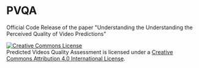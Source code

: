 # PVQA
Official Code Release of the paper "Understanding the Understanding the Perceived Quality of Video Predictions"

<a rel="license" href="http://creativecommons.org/licenses/by/4.0/"><img alt="Creative Commons License" style="border-width:0" src="https://i.creativecommons.org/l/by/4.0/88x31.png" /></a><br /><span xmlns:dct="http://purl.org/dc/terms/" property="dct:title">Predicted Videos Quality Assessment</span> is licensed under a <a rel="license" href="http://creativecommons.org/licenses/by/4.0/">Creative Commons Attribution 4.0 International License</a>.
